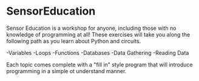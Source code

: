 # SensorEducation

Sensor Education is a workshop for anyone, including those with no knowledge of programming at all!  These exercises will take you along the following path as you learn about Python and circuits.

-Variables
-Loops
-Functions
-Databases
-Data Gathering
-Reading Data

Each topic comes complete with a "fill in" style program that will introduce programming in a simple ot understand manner.
